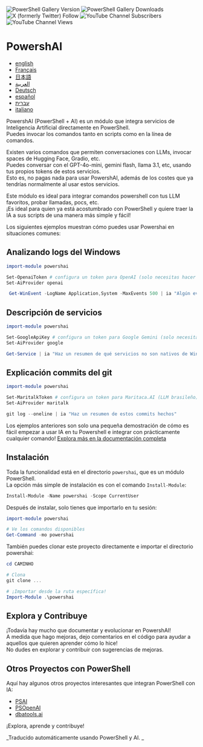 ﻿![PowerShell Gallery Version](https://img.shields.io/powershellgallery/v/powershai)
![PowerShell Gallery Downloads](https://img.shields.io/powershellgallery/dt/powershai)
![X (formerly Twitter) Follow](https://img.shields.io/twitter/follow/iatalking)
![YouTube Channel Subscribers](https://img.shields.io/youtube/channel/subscribers/UCtNVhWslzx_yjbIX8JIYang)
![YouTube Channel Views](https://img.shields.io/youtube/channel/views/UCtNVhWslzx_yjbIX8JIYang)


# PowershAI

* [english](/docs/en-US/START-README.md)
* [Français](/docs/fr-FR/START-README.md)
* [日本語](/docs/ja-JP/START-README.md)
* [العربية](/docs/ar-SA/START-README.md)
* [Deutsch](/docs/de-DE/START-README.md)
* [español](/docs/es-ES/START-README.md)
* [עברית](/docs/he-IL/START-README.md)
* [italiano](/docs/it-IT/START-README.md)

PowershAI (PowerShell + AI) es un módulo que integra servicios de Inteligencia Artificial directamente en PowerShell.  
Puedes invocar los comandos tanto en scripts como en la línea de comandos.  

Existen varios comandos que permiten conversaciones con LLMs, invocar spaces de Hugging Face, Gradio, etc.  
Puedes conversar con el GPT-4o-mini, gemini flash, llama 3.1, etc, usando tus propios tokens de estos servicios.  
Esto es, no pagas nada para usar PowershAI, además de los costes que ya tendrías normalmente al usar estos servicios.  

Este módulo es ideal para integrar comandos powershell con tus LLM favoritos, probar llamadas, pocs, etc.  
¡Es ideal para quien ya está acostumbrado con PowerShell y quiere traer la IA a sus scripts de una manera más simple y fácil!

Los siguientes ejemplos muestran cómo puedes usar Powershai en situaciones comunes:

## Analizando logs del Windows 
```powershell 
import-module powershai 

Set-OpenaiToken # configura un token para OpenAI (solo necesitas hacer esto 1x)
Set-AiProvider openai 

 Get-WinEvent -LogName Application,System -MaxEvents 500 | ia "Algún evento importante?"
```

## Descripción de servicios 
```powershell 
import-module powershai 

Set-GoogleApiKey # configura un token para Google Gemini (solo necesitas hacer esto 1x)
Set-AiProvider google

Get-Service | ia "Haz un resumen de qué servicios no son nativos de Windows y pueden representar un riesgo"
```

## Explicación commits del git 
```powershell 
import-module powershai 

Set-MaritalkToken # configura un token para Maritaca.AI (LLM brasileño)
Set-AiProvider maritalk

git log --oneline | ia "Haz un resumen de estos commits hechos"
```


Los ejemplos anteriores son solo una pequeña demostración de cómo es fácil empezar a usar IA en tu Powershell e integrar con prácticamente cualquier comando!
[Explora más en la documentación completa](/docs/es-ES)

## Instalación

Toda la funcionalidad está en el directorio `powershai`, que es un módulo PowerShell.  
La opción más simple de instalación es con el comando `Install-Module`:

```powershell
Install-Module -Name powershai -Scope CurrentUser
```

Después de instalar, solo tienes que importarlo en tu sesión:

```powershell
import-module powershai

# Ve los comandos disponibles
Get-Command -mo powershai
```

También puedes clonar este proyecto directamente e importar el directorio powershai:

```powershell
cd CAMINHO

# Clona
git clone ...

# ¡Importar desde la ruta específica!
Import-Module .\powershai
```

## Explora y Contribuye

¡Todavía hay mucho que documentar y evolucionar en PowershAI!  
A medida que hago mejoras, dejo comentarios en el código para ayudar a aquellos que quieren aprender cómo lo hice!  
No dudes en explorar y contribuir con sugerencias de mejoras.

## Otros Proyectos con PowerShell

Aquí hay algunos otros proyectos interesantes que integran PowerShell con IA:

- [PSAI](https://github.com/dfinke/PSAI)
- [PSOpenAI](https://github.com/mkht/PSOpenAI)
- [dbatools.ai](https://github.com/potatoqualitee/dbatools.ai)

¡Explora, aprende y contribuye!




<!--PowershaiAiDocBlockStart-->
_Traducido automáticamente usando PowerShell y AI. 
_
<!--PowershaiAiDocBlockEnd-->
